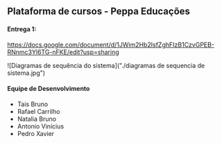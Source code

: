 ## Plataforma de cursos - Peppa Educações

#### Entrega 1:
https://docs.google.com/document/d/1JWim2Hb2IsfZghFIzB1CzvGPEB-RNnmc3Yl6TG-nFKE/edit?usp=sharing


![Diagramas de sequência do sistema]("./diagramas de sequencia de sistema.jpg")


#### Equipe de Desenvolvimento
- Tais Bruno
- Rafael Carrilho
- Natalia Bruno
- Antonio Vinícius
- Pedro Xavier
